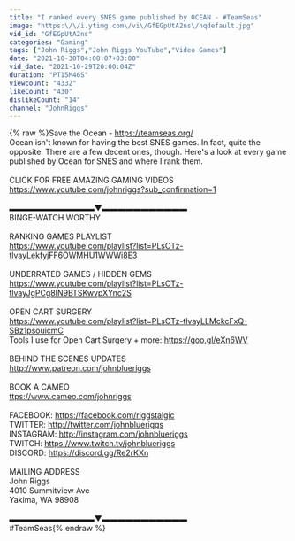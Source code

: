 ```yaml
---
title: "I ranked every SNES game published by OCEAN - #TeamSeas"
image: "https:\/\/i.ytimg.com\/vi\/GfEGpUtA2ns\/hqdefault.jpg"
vid_id: "GfEGpUtA2ns"
categories: "Gaming"
tags: ["John Riggs","John Riggs YouTube","Video Games"]
date: "2021-10-30T04:08:07+03:00"
vid_date: "2021-10-29T20:00:04Z"
duration: "PT15M46S"
viewcount: "4332"
likeCount: "430"
dislikeCount: "14"
channel: "JohnRiggs"
---
```

{% raw %}Save the Ocean - <a rel="nofollow" target="blank" href="https://teamseas.org/">https://teamseas.org/</a><br />Ocean isn't known for having the best SNES games. In fact, quite the opposite. There are a few decent ones, though. Here's a look at every game published by Ocean for SNES and where I rank them.<br /><br />CLICK FOR FREE AMAZING GAMING VIDEOS<br /><a rel="nofollow" target="blank" href="https://www.youtube.com/johnriggs?sub_confirmation=1">https://www.youtube.com/johnriggs?sub_confirmation=1</a><br /><br />▬▬▬▬▬▬▬▬▬▬▬▼▬▬▬▬▬▬▬▬▬▬▬<br />BINGE-WATCH WORTHY<br /><br />RANKING GAMES PLAYLIST<br /><a rel="nofollow" target="blank" href="https://www.youtube.com/playlist?list=PLsOTz-tlvayLekfyjFF6OWMHU1WWWi8E3">https://www.youtube.com/playlist?list=PLsOTz-tlvayLekfyjFF6OWMHU1WWWi8E3</a><br /><br />UNDERRATED GAMES / HIDDEN GEMS<br /><a rel="nofollow" target="blank" href="https://www.youtube.com/playlist?list=PLsOTz-tlvayJgPCg8IN9BTSKwvpXYnc2S">https://www.youtube.com/playlist?list=PLsOTz-tlvayJgPCg8IN9BTSKwvpXYnc2S</a><br /><br />OPEN CART SURGERY<br /><a rel="nofollow" target="blank" href="https://www.youtube.com/playlist?list=PLsOTz-tlvayLLMckcFxQ-SBz1psouicmC">https://www.youtube.com/playlist?list=PLsOTz-tlvayLLMckcFxQ-SBz1psouicmC</a><br />Tools I use for Open Cart Surgery + more: <a rel="nofollow" target="blank" href="https://goo.gl/eXn6WV">https://goo.gl/eXn6WV</a><br /><br />BEHIND THE SCENES UPDATES<br /><a rel="nofollow" target="blank" href="http://www.patreon.com/johnblueriggs">http://www.patreon.com/johnblueriggs</a><br /><br />BOOK A CAMEO<br /><a rel="nofollow" target="blank" href="ttps://www.cameo.com/johnriggs">ttps://www.cameo.com/johnriggs</a><br /><br />FACEBOOK: <a rel="nofollow" target="blank" href="https://facebook.com/riggstalgic">https://facebook.com/riggstalgic</a><br />TWITTER: <a rel="nofollow" target="blank" href="http://twitter.com/johnblueriggs">http://twitter.com/johnblueriggs</a><br />INSTAGRAM: <a rel="nofollow" target="blank" href="http://instagram.com/johnblueriggs">http://instagram.com/johnblueriggs</a><br />TWITCH: <a rel="nofollow" target="blank" href="https://www.twitch.tv/johnblueriggs">https://www.twitch.tv/johnblueriggs</a><br />DISCORD: <a rel="nofollow" target="blank" href="https://discord.gg/Re2rKXn">https://discord.gg/Re2rKXn</a><br /><br />MAILING ADDRESS<br />John Riggs<br />4010 Summitview Ave<br />Yakima, WA 98908<br /><br />▬▬▬▬▬▬▬▬▬▬▬▼▬▬▬▬▬▬▬▬▬▬▬<br />#TeamSeas{% endraw %}
